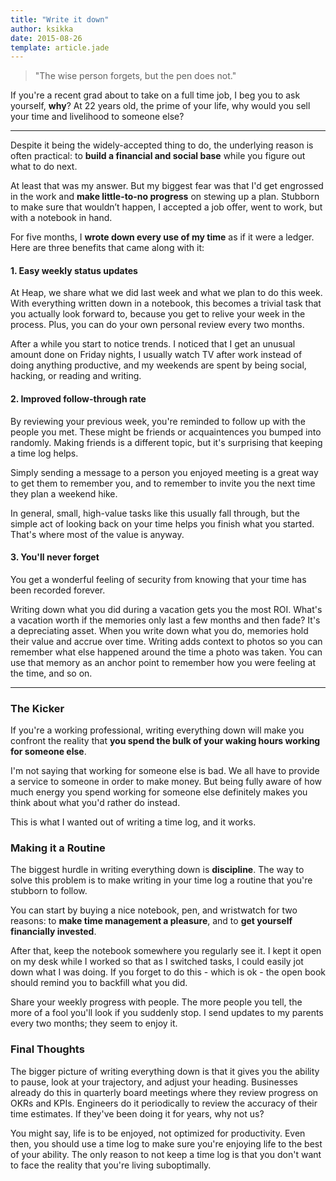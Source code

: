 ```yaml
---
title: "Write it down"
author: ksikka
date: 2015-08-26
template: article.jade
---
```

> "The wise person forgets, but the pen does not."

If you're a recent grad about to take on a full time job, I beg you to ask yourself, **why**?
At 22 years old, the prime of your life, why would you sell your time and livelihood to someone else?

---------------------------------------

Despite it being the widely-accepted thing to do, the underlying reason is often practical:
to **build a financial and social base** while you figure out what to do next.

At least that was my answer. But my biggest fear was that I'd get engrossed in the work
and **make little-to-no progress** on stewing up a plan.
Stubborn to make sure that wouldn’t happen, I accepted a job offer, went to work, but with a notebook in hand.

For five months, I **wrote down every use of my time** as if it were a ledger.
Here are three benefits that came along with it:


#### 1. Easy weekly status updates

At Heap, we share what we did last week and what we plan to do this week.
With everything written down in a notebook, this becomes a trivial task
that you actually look forward to, because you get to relive your week in the process.
Plus, you can do your own personal review every two months.

After a while you start to notice trends.
I noticed that I get an unusual amount done on Friday nights,
I usually watch TV after work instead of doing anything productive,
and my weekends are spent by being social, hacking, or reading and writing.

#### 2. Improved follow-through rate

By reviewing your previous week, you're reminded to follow up with the people you met.
These might be friends or acquaintences you bumped into randomly. Making friends
is a different topic, but it's surprising that keeping a time log helps.

Simply sending a message to a person you enjoyed meeting
is a great way to get them to remember you, and to remember to invite you the next time they plan
a weekend hike.

In general, small, high-value tasks like this usually fall through, but the simple act
of looking back on your time helps you finish what you started.
That's where most of the value is anyway.

#### 3. You'll never forget

You get a wonderful feeling of security from knowing that your time has been recorded forever.

Writing down what you did during a vacation gets you the most ROI. What's a vacation worth if
the memories only last a few months and then fade? It's a depreciating asset. When you write down
what you do, memories hold their value and accrue over time. Writing adds context to photos
so you can remember what else happened around the time a photo was taken. You can use
that memory as an anchor point to remember how you were feeling at the time, and so on.

---------------------------------------

### The Kicker

If you're a working professional, writing everything down will make you confront the reality that
**you spend the bulk of your waking hours working for someone else**.

I'm not saying that working for someone else is bad.
We all have to provide a service to someone in order to make money.
But being fully aware of how much energy you spend working for someone else
definitely makes you think about what you'd rather do instead.

This is what I wanted out of writing a time log, and it works.

### Making it a Routine

The biggest hurdle in writing everything down is **discipline**.
The way to solve this problem is to make writing in your time log a routine that you're stubborn
to follow.

You can start by buying a nice notebook, pen, and wristwatch for two reasons:
to **make time management a pleasure**, and to **get yourself financially invested**.

After that, keep the notebook somewhere you regularly see it.
I kept it open on my desk while I worked so that as I switched tasks,
I could easily jot down what I was doing. If you forget to do this - which is ok -
the open book should remind you to backfill what you did.

Share your weekly progress with people. The more people you tell, the more
of a fool you'll look if you suddenly stop. I send updates to
my parents every two months; they seem to enjoy it.

### Final Thoughts

The bigger picture of writing everything down is that it gives you the ability
to pause, look at your trajectory, and adjust your heading.
Businesses already do this in quarterly board meetings where they review progress on OKRs and KPIs.
Engineers do it periodically to review the accuracy of their time estimates.
If they've been doing it for years, why not us?

You might say, life is to be enjoyed, not optimized for productivity. Even then, you
should use a time log to make sure you're enjoying life to the best of your ability.
The only reason to not keep a time log is that you don't want to face the reality
that you're living suboptimally.

<!---

### What's next

The past five months have sharpened my sense for time management.
But I'm starting to hit the limits of writing everything down on paper.
Using a physical book was great for developing a routine,
but now I want to be able to plan more intentionally and use a tool
to help me stay true to my plan. For that, I've developed Mojito,
which takes your desired time allotment, your queue of tasks,
and creates a weekly plan for you to follow. It's still
very experimental, but it's helped me make sure I spend time
on the right projects in the right proportion.
If it works out, it could be the subject of another post.
-->
